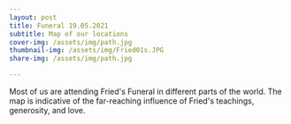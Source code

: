 ```yaml
---
layout: post
title: Funeral 19.05.2021
subtitle: Map of our locations
cover-img: /assets/img/path.jpg
thumbnail-img: /assets/img/Fried01s.JPG
share-img: /assets/img/path.jpg

---
```


Most of us are attending Fried's Funeral in different parts of the world. The map is indicative of the far-reaching influence of Fried's teachings, generosity, and love.



<meta charset="utf-8">
<head>
<!-- Load d3.js and the geo projection plugin -->
<script src="https://d3js.org/d3.v4.js"></script>
<script src="https://d3js.org/d3-geo-projection.v2.min.js"></script>
<script src="https://d3js.org/d3-scale-chromatic.v1.min.js"></script>
<style>
  .tooltip {
  position: absolute;
  width: 160px;
  height: auto;
  background: #fdfdfd;
  border-radius:3px;
  pointer-events: auto;
  padding: 2px;       
  font: 11px sans-serif;
  text-align: left;
  color: black;
  padding: 10px;
      }

.tooltip a {
  color: gray;
  text-decoration: none;
  border: none;
}

.tooltip a:hover {
  color: black;
  text-decoration: none;
}

.t_pni {
  margin-bottom: 0px;
  font: 10px sans-serif;
  font-weight: 600;
  color: #1D1D1D;
}

.t_head {
  margin-bottom: 0px;
  font: 10px sans-serif;
  font-weight: 300;
  color: #434343;
}

.t_date {
  margin-top: -8px;
  font: 9px sans-serif;
  -moz-text-decoration-line: underline;
-moz-text-decoration-style: dashed;
  color: #AEAEAE;
}

.t_label {
  font: 9px sans-serif;
  color: #363636;
}

.legend {
  position:absolute;
  margin: 15px;
}
  </style>
</head>

<body>
<!-- Create a div where the circle will take place -->
<div id="map_frame"></div>

<script>
var width = 700,
    height = 400;
    
var svg = d3.select("#map_frame")
          .append("svg")
          .attr("width", width)
          .attr("height", height)
          .style("border","none") 
          .style("background-color", "none")
          .call(d3.zoom()
                 .on("zoom", function () {
          svg.attr("transform", d3.event.transform)
                 })
                 .scaleExtent([1,12])
                 .translateExtent([[0,0],[width,height]])
               
               )
          .append("g");
          

var projection = d3.geoMercator()
    .center([0,20])                // GPS of location to zoom on
    .scale(99)                       // This is like the zoom
    .translate([ width/2, height/2 ])
    .precision(0.1);

function drawRussiaBoundaries() {
      // define the path generator (this should really be at the top)
      var path = d3.geoPath()
          .projection(projection);
    
      // send a JSON request to get the russian boundaries  
      var BoundariesURL = "https://raw.githubusercontent.com/holtzy/D3-graph-gallery/master/DATA/world.geojson";
      
      d3.json(BoundariesURL, function(dataGeo) {
        
        // create a group <g> element at the front of the SVG
        // (this ensures that our country boundaries will be below everything else)
// Draw the map
  svg.append("g")
      .selectAll("path")
      .data(dataGeo.features)
      .enter()
      .append("path")
        .attr("fill", "#b8b8b8")
        .attr("d", d3.geoPath()
            .projection(projection)
        )
      .style("stroke", "none")
      .style("opacity", .3)
      });

    }

    drawRussiaBoundaries();

    
// points data CSV path

var pointsData = "https://raw.githubusercontent.com/Remembrance-Fried/remembrance-fried.github.io/master/assets/Augenbroe_pointsv2.csv";

// category colors

var colorScale = d3.scaleOrdinal()
  .domain(["friend", "collaborator", "student"])
  .range(["red", "blue","green"]); //color of categories

// tooltip

var tooltip = d3.select("body").append("div") 
        .attr("class", "tooltip")       
        .style("opacity", 0);

// read CSV and map the dots

d3.csv(pointsData, function(data) {
  data.forEach(function(d) {
    d.lat = +d.lat;
    d.lon = +d.lon;
  });
  
  svg.selectAll("circle")
        .data(data)
        .enter().append("svg:circle")
        .attr("cx", function(d) {var x = projection([d.lon,d.lat])[0]; return x;})
        .attr("cy", function(d) {var y = projection([d.lon,d.lat])[1]; return y;})
        .attr("r", 3)
        .style("fill", function(d){return colorScale(d.connection);})
        .style("stroke", "none")
        .style("stroke-width", 2)
        .style("opacity", 0.5)
        
        .on("mouseover", function(d) {     // tooltip interactive
            //d3.select(this).attr("r",5)
            tooltip.style("opacity", 0.95);   
            tooltip.html('<div class="t_pni">'+d.institute+'</div>'//+ // agency
                         //'<div class="t_head">'+d.institute+'</div>'
                         ) // date
            .attr("id","tool")
            .style("left", (d3.event.pageX+0) + "px")   
            .style("top", (d3.event.pageY-30) + "px")
            .style("display", "block")
            d3.selectAll("#tool")
            .on("mouseover", function(d) {
              tooltip.style("opacity", 0.95)
              .style("display", "block");
            });
              d3.selectAll("#tool").on("mouseout", function(d) {
              tooltip.style("opacity", 0)
              .style("display", "none");
            });
          });
});
</script>
</body>



